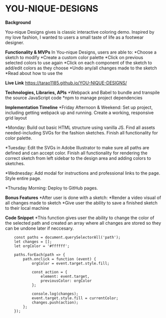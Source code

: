 # YOU-NIQUE-DESIGNS

**Background**

You-nique Designs gives is classic interactive coloring demo. Inspired by my love fashion, I wanted to users a small taste of life as a footwear designer.

**Functionality & MVPs**
In You-nique Designs, users are able to:
*Choose a sketch to modify
*Create a custom color palette
*Click on previous selected colors to use again
*Click on each component of the sketch to add/edit colors as they choose
*Undo any/all changes made to the sketch
*Read about how to use the

**Live Link**
https://tarao1185.github.io/YOU-NIQUE-DESIGNS/

**Technologies, Libraries, APIs**
*Webpack and Babel to bundle and transpile the source JavaScript code
*npm to manage project dependencies

**Implementation Timeline**
*Friday Afternoon & Weekend: Set up project, including getting webpack up and running. Create a working, responsive grid layout

*Monday: Build out basic HTML structure using vanilla JS. Find all assets needed-including SVGs for the fashion sketches. Finish all functionality for color palette.

*Tuesday: Edit the SVGs in Adobe Illustrator to make sure all paths are defined and can accept color. Finish all functionality for rendering the correct sketch from left sidebar to the design area and adding colors to sketches.

*Wednesday: Add modal for instructions and professional links to the page. Style entire page.

*Thursday Morning: Deploy to GitHub pages.

**Bonus Features**
*After user is done with a sketch:
  *Render a video visual of all changes made to sketch
  *Give user the ability to save a finished sketch to their local machine

**Code Snippet**
*This function gives user the ability to change the color of the selected path and created an array where all changes are stored so they can be undone later if neccesary.

```
    const paths = document.querySelectorAll('path');
    let changes = [];
    let orgColor = '#ffffff';

    paths.forEach(path => {
        path.onclick = function (event) {
            orgColor = event.target.style.fill;

            const action = {
                element: event.target,
                previousColor: orgColor
            };

            console.log(changes);
            event.target.style.fill = currentColor;
            changes.push(action);
        };
    });
  ```

